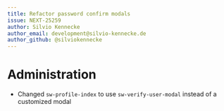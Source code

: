 ```yaml
---
title: Refactor password confirm modals
issue: NEXT-25259
author: Silvio Kennecke
author_email: development@silvio-kennecke.de
author_github: @silviokennecke
---
```

# Administration
* Changed `sw-profile-index` to use `sw-verify-user-modal` instead of a customized modal
